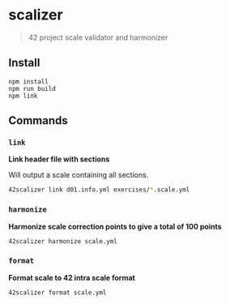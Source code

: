 scalizer
========
> 42 project scale validator and harmonizer

Install
-------
```
npm install
npm run build
npm link
```

Commands
--------

### `link`
**Link header file with sections**

Will output a scale containing all sections.

```sh
42scalizer link d01.info.yml exercises/*.scale.yml
```


### `harmonize`
**Harmonize scale correction points to give a total of 100 points**
```sh
42scalizer harmonize scale.yml
```

### `format`
**Format scale to 42 intra scale format**
```sh
42scalizer format scale.yml
```

